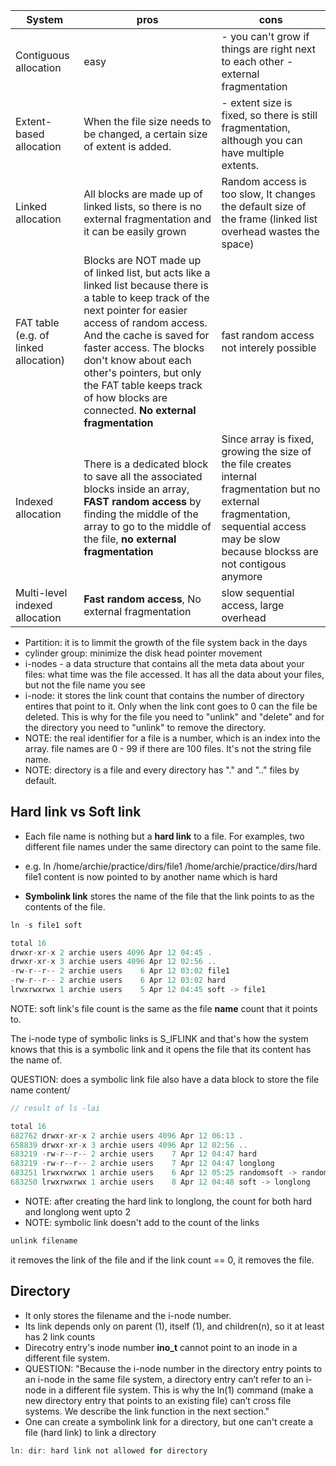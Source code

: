System | pros | cons
--- | --- | ---
Contiguous allocation | easy | - you can't grow if things are right next to each other - external fragmentation
Extent-based allocation | When the file size needs to be changed, a certain size of extent is added. | - extent size is fixed, so there is still fragmentation, although you can have multiple extents. 
Linked allocation | All blocks are made up of linked lists, so there is no external fragmentation and it can be easily grown | Random access is too slow, It changes the default size of the frame (linked list overhead wastes the space)
FAT table (e.g. of linked allocation) | Blocks are NOT made up of linked list, but acts like a linked list because there is a table to keep track of the next pointer for easier access of random access. And the cache is saved for faster access. The blocks don't know about each other's pointers, but only the FAT table keeps track of how blocks are connected. **No external fragmentation** | fast random access not interely possible 
Indexed allocation | There is a dedicated block to save all the associated blocks inside an array, **FAST random access** by finding the middle of the array to go to the middle of the file, **no external fragmentation** | Since array is fixed, growing the size of the file creates internal fragmentation but no external fragmentation, sequential access may be slow because blockss are not contigous anymore
Multi-level indexed allocation | **Fast random access**, No external fragmentation| slow sequential access, large overhead

* Partition: it is to limmit the growth of the file system back in the days
* cylinder group: minimize the disk head pointer movement
* i-nodes - a data structure that contains all the meta data about your files: what time was the file accessed. It has all the data about your files, but not the file name you see
* i-node: it stores the link count that contains the number of directory entires that point to it. Only when the link cont goes to 0 can the file be deleted. This is why for the file you need to "unlink" and "delete" and for the directory you need to "unlink" to remove the directory. 
* NOTE: the real identifier for a file is a number, which is an index into the array. file names are 0 - 99 if there are 100 files. It's not the string file name. 
* NOTE: directory is a file and every directory has "." and ".." files by default. 

## Hard link vs Soft link
* Each file name is nothing but a **hard link** to a file. For examples, two different file names under the same directory can point to the same file.

* e.g. ln /home/archie/practice/dirs/file1 /home/archie/practice/dirs/hard   file1 content is now pointed to by another name which is hard

* **Symbolink link** stores the name of the file that the link points to as the contents of the file. 

```c
ln -s file1 soft
```

```c
total 16
drwxr-xr-x 2 archie users 4096 Apr 12 04:45 .
drwxr-xr-x 3 archie users 4096 Apr 12 02:56 ..
-rw-r--r-- 2 archie users    6 Apr 12 03:02 file1
-rw-r--r-- 2 archie users    6 Apr 12 03:02 hard
lrwxrwxrwx 1 archie users    5 Apr 12 04:45 soft -> file1
```

NOTE: soft link's file count is the same as the file **name** count that it points to.

The i-node type of symbolic links is S_IFLINK and that's how the system knows that this is a symbolic link and it opens the file that its content has the name of. 

QUESTION: does a symbolic link file also have a data block to store the file name content/

```c
// result of ls -lai

total 16
682762 drwxr-xr-x 2 archie users 4096 Apr 12 06:13 .
658839 drwxr-xr-x 3 archie users 4096 Apr 12 02:56 ..
683219 -rw-r--r-- 2 archie users    7 Apr 12 04:47 hard
683219 -rw-r--r-- 2 archie users    7 Apr 12 04:47 longlong
683251 lrwxrwxrwx 1 archie users    6 Apr 12 05:25 randomsoft -> random
683250 lrwxrwxrwx 1 archie users    8 Apr 12 04:48 soft -> longlong
```
* NOTE: after creating the hard link to longlong, the count for both hard and longlong went upto 2
* NOTE: symbolic link doesn't add to the count of the links

```c
unlink filename
```

it removes the link of the file and if the link count == 0, it removes the file. 


## Directory
* It only stores the filename and the i-node number.
* Its link depends only on parent (1), itself (1), and children(n), so it at least has 2 link counts 
* Direcotry entry's inode number **ino_t** cannot point to an inode in a different file system.
* QUESTION: "Because the i-node number in the directory entry points to an i-node in the same file system, a directory entry can’t refer to an i-node in a different file system. This is why the ln(1) command (make a new directory entry that points to an existing file) can’t cross file systems. We describe the link function in the next section."
* One can create a symbolink link for a directory, but one can't create a file (hard link) to link a directory
```c
ln: dir: hard link not allowed for directory
```



